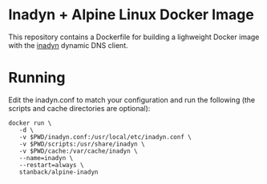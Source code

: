 # Inadyn + Alpine Linux Docker Image

This repository contains a Dockerfile for building a
lighweight Docker image with the [inadyn](http://troglobit.com/inadyn.html)
dynamic DNS client.

# Running

Edit the inadyn.conf to match your configuration and run the
following (the scripts and cache directories are optional):

```
docker run \
   -d \
   -v $PWD/inadyn.conf:/usr/local/etc/inadyn.conf \
   -v $PWD/scripts:/usr/share/inadyn \
   -v $PWD/cache:/var/cache/inadyn \
   --name=inadyn \
   --restart=always \
   stanback/alpine-inadyn
```
